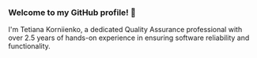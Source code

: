 ### Welcome to my GitHub profile!  👋
I'm Tetiana Korniienko, a dedicated Quality Assurance professional with over 2.5 years of hands-on experience in ensuring software reliability and functionality.
<!--
**TetianaKorniienko/TetianaKorniienko** is a ✨ _special_ ✨ repository because its `README.md` (this file) appears on your GitHub profile.

Here are some ideas to get you started:

- 🔭 Currently, I'm working on enhancing my automation testing skills using various tools and frameworks.
- 🌱 I'm continuously learning new testing methodologies and techniques to improve the quality of software products.
- 👯 I'm enthusiastic about collaborating on projects that emphasize quality-driven development, where I can contribute my skills in test planning, execution, and defect management to deliver superior software solutions.
- 📫 You can reach me via email at ttt.korniienko@gmail.com
-->
